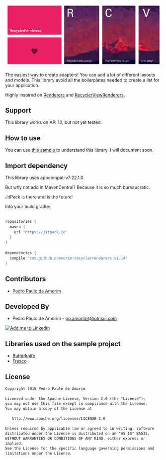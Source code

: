 ![Logo 1][1]

The easiest way to create adapters! You can add a lot of different layouts and models. This library avoid all the boilerplates needed to create a list for your application.

Highly inspired on [Renderers][10] and [RecyclerViewRenderers][11].

Support
-------

This library works on API 10, but not yet tested.

How to use
----------

You can use [this sample ][2] to understand this library. I will document soon.

Import dependency
--------------------------------

This library uses appcompat-v7:22.1.0.

But why not add in MavenCentral?
Because it is so much bureaucratic.

JitPack is there and is the future!

Into your build.gradle:

```groovy

repositories {
  maven {
    url "https://jitpack.io"
  }
}

dependencies {
  compile 'com.github.ppamorim:recyclerrenderers:v1.14'
}
```

Contributors
------------

* [Pedro Paulo de Amorim][3]

Developed By
------------

* Pedro Paulo de Amorim - <pp.amorim@hotmail.com>

<a href="https://www.linkedin.com/profile/view?id=185411359">
  <img alt="Add me to Linkedin" src="http://imageshack.us/a/img41/7877/smallld.png" />
</a>

Libraries used on the sample project
------------------------------------

* [Butterknife][5]
* [Fresco][13]

License
-------

    Copyright 2015 Pedro Paulo de Amorim

    Licensed under the Apache License, Version 2.0 (the "License");
    you may not use this file except in compliance with the License.
    You may obtain a copy of the License at

       http://www.apache.org/licenses/LICENSE-2.0

    Unless required by applicable law or agreed to in writing, software
    distributed under the License is distributed on an "AS IS" BASIS,
    WITHOUT WARRANTIES OR CONDITIONS OF ANY KIND, either express or implied.
    See the License for the specific language governing permissions and
    limitations under the License.

[1]: ./art/logo.png
[2]: https://github.com/ppamorim/RecyclerRenderers/tree/master/app/src/main/java/com/github/ppamorim/recyclerrenderers/ui/renderers
[3]: https://github.com/ppamorim/
[5]: https://github.com/JakeWharton/butterknife
[10]: https://github.com/pedrovgs/Renderers
[11]: https://github.com/Alexrs95/RecyclerViewRenderers
[13]: https://github.com/facebook/fresco
